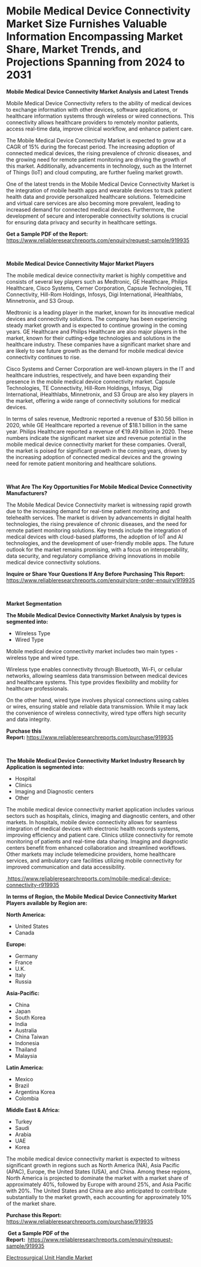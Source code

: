 <p><h1>Mobile Medical Device Connectivity Market Size Furnishes Valuable Information Encompassing Market Share, Market Trends, and Projections Spanning from 2024 to 2031</h1></p><p><strong>Mobile Medical Device Connectivity Market Analysis and Latest Trends</strong></p>
<p><p>Mobile Medical Device Connectivity refers to the ability of medical devices to exchange information with other devices, software applications, or healthcare information systems through wireless or wired connections. This connectivity allows healthcare providers to remotely monitor patients, access real-time data, improve clinical workflow, and enhance patient care.</p><p>The Mobile Medical Device Connectivity Market is expected to grow at a CAGR of 15% during the forecast period. The increasing adoption of connected medical devices, the rising prevalence of chronic diseases, and the growing need for remote patient monitoring are driving the growth of this market. Additionally, advancements in technology, such as the Internet of Things (IoT) and cloud computing, are further fueling market growth.</p><p>One of the latest trends in the Mobile Medical Device Connectivity Market is the integration of mobile health apps and wearable devices to track patient health data and provide personalized healthcare solutions. Telemedicine and virtual care services are also becoming more prevalent, leading to increased demand for connected medical devices. Furthermore, the development of secure and interoperable connectivity solutions is crucial for ensuring data privacy and security in healthcare settings.</p></p>
<p><strong>Get a Sample PDF of the Report:&nbsp;</strong> <a href="https://www.reliableresearchreports.com/enquiry/request-sample/919935">https://www.reliableresearchreports.com/enquiry/request-sample/919935</a></p>
<p>&nbsp;</p>
<p><strong>Mobile Medical Device Connectivity Major Market Players</strong></p>
<p><p>The mobile medical device connectivity market is highly competitive and consists of several key players such as Medtronic, GE Healthcare, Philips Healthcare, Cisco Systems, Cerner Corporation, Capsule Technologies, TE Connectivity, Hill-Rom Holdings, Infosys, Digi International, iHealthlabs, Minnetronix, and S3 Group. </p><p>Medtronic is a leading player in the market, known for its innovative medical devices and connectivity solutions. The company has been experiencing steady market growth and is expected to continue growing in the coming years. GE Healthcare and Philips Healthcare are also major players in the market, known for their cutting-edge technologies and solutions in the healthcare industry. These companies have a significant market share and are likely to see future growth as the demand for mobile medical device connectivity continues to rise. </p><p>Cisco Systems and Cerner Corporation are well-known players in the IT and healthcare industries, respectively, and have been expanding their presence in the mobile medical device connectivity market. Capsule Technologies, TE Connectivity, Hill-Rom Holdings, Infosys, Digi International, iHealthlabs, Minnetronix, and S3 Group are also key players in the market, offering a wide range of connectivity solutions for medical devices. </p><p>In terms of sales revenue, Medtronic reported a revenue of $30.56 billion in 2020, while GE Healthcare reported a revenue of $18.1 billion in the same year. Philips Healthcare reported a revenue of €19.49 billion in 2020. These numbers indicate the significant market size and revenue potential in the mobile medical device connectivity market for these companies. Overall, the market is poised for significant growth in the coming years, driven by the increasing adoption of connected medical devices and the growing need for remote patient monitoring and healthcare solutions.</p></p>
<p>&nbsp;</p>
<p><strong>What Are The Key Opportunities For Mobile Medical Device Connectivity Manufacturers?</strong></p>
<p><p>The Mobile Medical Device Connectivity market is witnessing rapid growth due to the increasing demand for real-time patient monitoring and telehealth services. The market is driven by advancements in digital health technologies, the rising prevalence of chronic diseases, and the need for remote patient monitoring solutions. Key trends include the integration of medical devices with cloud-based platforms, the adoption of IoT and AI technologies, and the development of user-friendly mobile apps. The future outlook for the market remains promising, with a focus on interoperability, data security, and regulatory compliance driving innovations in mobile medical device connectivity solutions.</p></p>
<p><strong>Inquire or Share Your Questions If Any Before Purchasing This Report:</strong> <a href="https://www.reliableresearchreports.com/enquiry/pre-order-enquiry/919935">https://www.reliableresearchreports.com/enquiry/pre-order-enquiry/919935</a></p>
<p>&nbsp;</p>
<p><strong>Market Segmentation</strong></p>
<p><strong>The Mobile Medical Device Connectivity Market Analysis by types is segmented into:</strong></p>
<p><ul><li>Wireless Type</li><li>Wired Type</li></ul></p>
<p><p>Mobile medical device connectivity market includes two main types - wireless type and wired type. </p><p>Wireless type enables connectivity through Bluetooth, Wi-Fi, or cellular networks, allowing seamless data transmission between medical devices and healthcare systems. This type provides flexibility and mobility for healthcare professionals.</p><p>On the other hand, wired type involves physical connections using cables or wires, ensuring stable and reliable data transmission. While it may lack the convenience of wireless connectivity, wired type offers high security and data integrity.</p></p>
<p><strong>Purchase this Report:&nbsp;</strong><a href="https://www.reliableresearchreports.com/purchase/919935">https://www.reliableresearchreports.com/purchase/919935</a></p>
<p>&nbsp;</p>
<p><strong>The Mobile Medical Device Connectivity Market Industry Research by Application is segmented into:</strong></p>
<p><ul><li>Hospital</li><li>Clinics</li><li>Imaging and Diagnostic centers</li><li>Other</li></ul></p>
<p><p>The mobile medical device connectivity market application includes various sectors such as hospitals, clinics, imaging and diagnostic centers, and other markets. In hospitals, mobile device connectivity allows for seamless integration of medical devices with electronic health records systems, improving efficiency and patient care. Clinics utilize connectivity for remote monitoring of patients and real-time data sharing. Imaging and diagnostic centers benefit from enhanced collaboration and streamlined workflows. Other markets may include telemedicine providers, home healthcare services, and ambulatory care facilities utilizing mobile connectivity for improved communication and data accessibility.</p></p>
<p><a href="https://www.reliableresearchreports.com/mobile-medical-device-connectivity-r919935">&nbsp;https://www.reliableresearchreports.com/mobile-medical-device-connectivity-r919935</a></p>
<p><strong>In terms of Region, the Mobile Medical Device Connectivity Market Players available by Region are:</strong></p>
<p>
    <p> <strong> North America: </strong>
        <ul>
            <li>United States</li>
            <li>Canada</li>
        </ul>
        </p> 
    <p> <strong> Europe: </strong>
        <ul>
            <li>Germany</li>
            <li>France</li>
            <li>U.K.</li>
            <li>Italy</li>
            <li>Russia</li>
        </ul>
        </p> 
    <p> <strong> Asia-Pacific: </strong>
        <ul>
            <li>China</li>
            <li>Japan</li>
            <li>South Korea</li>
            <li>India</li>
            <li>Australia</li>
            <li>China Taiwan</li>
            <li>Indonesia</li>
            <li>Thailand</li>
            <li>Malaysia</li>
        </ul>
        </p> 
    <p> <strong> Latin America: </strong>
        <ul>
            <li>Mexico</li>
            <li>Brazil</li>
            <li>Argentina Korea</li>
            <li>Colombia</li>
        </ul>
        </p> 
    <p> <strong> Middle East & Africa: </strong>
        <ul>
            <li>Turkey</li>
            <li>Saudi</li>
            <li>Arabia</li>
            <li>UAE</li>
            <li>Korea</li>
        </ul>
    </p>
    </p>
<p><p>The mobile medical device connectivity market is expected to witness significant growth in regions such as North America (NA), Asia Pacific (APAC), Europe, the United States (USA), and China. Among these regions, North America is projected to dominate the market with a market share of approximately 40%, followed by Europe with around 25%, and Asia Pacific with 20%. The United States and China are also anticipated to contribute substantially to the market growth, each accounting for approximately 10% of the market share.</p></p>
<p><strong>Purchase this Report: </strong><a href="https://www.reliableresearchreports.com/purchase/919935">https://www.reliableresearchreports.com/purchase/919935</a></p>
<p>&nbsp;<strong>Get a Sample PDF of the Report:&nbsp;&nbsp;</strong><a href="https://www.reliableresearchreports.com/enquiry/request-sample/919935">https://www.reliableresearchreports.com/enquiry/request-sample/919935</a></p>
<p><strong></strong></p>
<p><p><a href="https://github.com/ChiragRP21/Market-Research-Report-List-5/blob/main/electrosurgical-unit-handle-market.md">Electrosurgical Unit Handle Market</a></p></p>